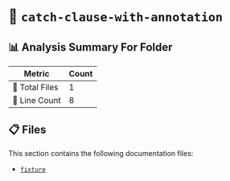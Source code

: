 # 📁 `catch-clause-with-annotation`

## 📊 Analysis Summary For Folder

| Metric | Count |
|--------|-------|
| 📁 Total Files | 1 |
| 🔢 Line Count | 8 |


## 📋 Files

This section contains the following documentation files:

- [`fixture`](./fixture.md)